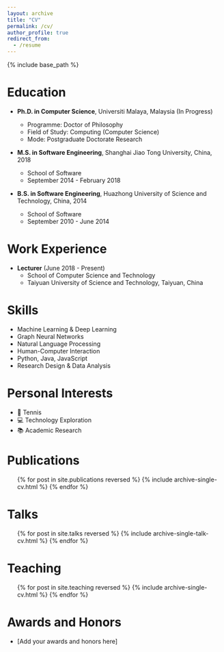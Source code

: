 ```yaml
---
layout: archive
title: "CV"
permalink: /cv/
author_profile: true
redirect_from:
  - /resume
---
```


{% include base_path %}

Education
======
* **Ph.D. in Computer Science**, Universiti Malaya, Malaysia (In Progress)
  * Programme: Doctor of Philosophy
  * Field of Study: Computing (Computer Science)
  * Mode: Postgraduate Doctorate Research

* **M.S. in Software Engineering**, Shanghai Jiao Tong University, China, 2018
  * School of Software
  * September 2014 - February 2018

* **B.S. in Software Engineering**, Huazhong University of Science and Technology, China, 2014
  * School of Software
  * September 2010 - June 2014

Work Experience
======
* **Lecturer** (June 2018 - Present)
  * School of Computer Science and Technology
  * Taiyuan University of Science and Technology, Taiyuan, China
  
Skills
======
* Machine Learning & Deep Learning
* Graph Neural Networks
* Natural Language Processing
* Human-Computer Interaction
* Python, Java, JavaScript
* Research Design & Data Analysis

Personal Interests
======
* 🎾 Tennis
* 💻 Technology Exploration
* 📚 Academic Research

Publications
======
  <ul>{% for post in site.publications reversed %}
    {% include archive-single-cv.html %}
  {% endfor %}</ul>
  
Talks
======
  <ul>{% for post in site.talks reversed %}
    {% include archive-single-talk-cv.html  %}
  {% endfor %}</ul>
  
Teaching
======
  <ul>{% for post in site.teaching reversed %}
    {% include archive-single-cv.html %}
  {% endfor %}</ul>
  
Awards and Honors
======
* [Add your awards and honors here]
